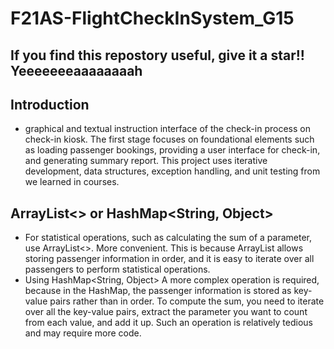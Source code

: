# F21AS-FlightCheckInSystem_G15

## If you find this repostory useful, give it a star!! Yeeeeeeeaaaaaaaah

## Introduction
* graphical and textual instruction interface of the check-in process on check-in kiosk. The first stage focuses on foundational elements such as loading passenger bookings, providing a user interface for check-in, and generating summary report.  This project uses iterative development, data structures, exception handling, and unit testing from we learned in courses. 

## ArrayList<> or HashMap<String, Object>
* For statistical operations, such as calculating the sum of a parameter, use ArrayList<>. More convenient. This is because ArrayList allows storing passenger information in order, and it is easy to iterate over all passengers to perform statistical operations.
* Using HashMap<String, Object> A more complex operation is required, because in the HashMap, the passenger information is stored as key-value pairs rather than in order. To compute the sum, you need to iterate over all the key-value pairs, extract the parameter you want to count from each value, and add it up. Such an operation is relatively tedious and may require more code.
